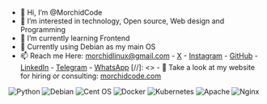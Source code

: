 - 👋 Hi, I’m @MorchidCode
- 👀 I’m interested in technology, Open source, Web design and Programming
- 🌱 I’m currently learning Frontend
- 🫡 Currently using Debian as my main OS
- 📫 Reach me Here: morchidlinux@gmail.com  -  [X](https://twitter.com/MorchidCode)  -  [Instagram](https://instagram.com/)  -  [GitHub](https://github.com/MorchidCode)  -  [LinkedIn](https://linkedin.com/in/)  -  [Telegram](https://t.me/)  -  [WhatsApp](https://wa.me/+212631781925/)
[//]: <>  - 🤩 Take a look at my website for hiring or consulting: [morchidcode.com]([https://mrzakaria.com/](https://morchidcode.github.io/my_website/))

![Python](https://img.shields.io/badge/python-3670A0?style=for-the-badge&logo=python&logoColor=ffdd54) ![Debian](https://img.shields.io/badge/Debian-D70A53?style=for-the-badge&logo=debian&logoColor=white)  ![Cent OS](https://img.shields.io/badge/cent%20os-002260?style=for-the-badge&logo=centos&logoColor=F0F0F0)  ![Docker](https://img.shields.io/badge/docker-%230db7ed.svg?style=for-the-badge&logo=docker&logoColor=white)  ![Kubernetes](https://img.shields.io/badge/kubernetes-%23326ce5.svg?style=for-the-badge&logo=kubernetes&logoColor=white) ![Apache](https://img.shields.io/badge/apache-%23D42029.svg?style=for-the-badge&logo=apache&logoColor=white)  ![Nginx](https://img.shields.io/badge/nginx-%23009639.svg?style=for-the-badge&logo=nginx&logoColor=white) 
